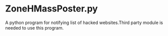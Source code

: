# ZoneHMassPoster.py
A python program for notifying list of hacked websites.Third party module is needed to use this program.
